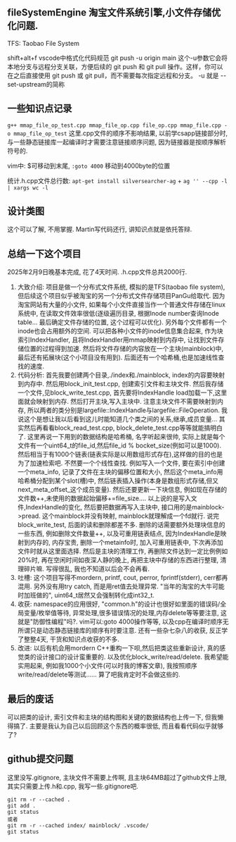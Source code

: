 ## fileSystemEngine  淘宝文件系统引擎,小文件存储优化问题.
TFS: Taobao File System


shift+alt+f vscode中格式化代码规范
git push -u origin main 这个-u参数它会将本地分支与远程分支关联，方便后续的 git push 和 git pull 操作。这样，你可以在之后直接使用 git push 或 git pull，而不需要每次指定远程和分支。
-u 就是 --set-upstream的简称

## 一些知识点记录
`g++ mmap_file_op_test.cpp mmap_file_op.cpp file_op.cpp mmap_file.cpp -o mmap_file_op_test`
这里.cpp文件的顺序不影响结果, 以前学csapp链接部分时, 与一些静态链接库一起编译时才需要注意链接顺序问题, 因为链接器是按顺序解析符号的.

vim中: $可移动到末尾, `:goto 4000` 移动到4000byte的位置

统计.h.cpp文件总行数: `apt-get install silversearcher-ag` + `ag '' --cpp -l | xargs wc -l`

## 设计类图
这个可以了解, 不用掌握. Martin写代码还行, 讲知识点就是依托答辩.

## 总结一下这个项目
2025年2月9日晚基本完成, 花了4天时间. .h.cpp文件总共2000行.
1. 大致介绍: 项目是做一个分布式文件系统, 模拟的是TFS(taobao file system), 但后续这个项目似乎被淘宝的另一个分布式文件存储项目PanGu给取代.  因为淘宝网站有大量的小文件, 如果每个小文件直接当作一个普通文件存储在linux系统中, 在读取文件效率很低(逐级遍历目录, 根据Inode number查询Inode table... 最后确定文件存储的位置, 这个过程可以优化). 另外每个文件都有一个inode也会占用额外的空间. 可以把各种小文件的inode信息集合起来, 作为块索引IndexHandler, 且将IndexHandler用mmap映射到内存中, 让找到文件存储位置的过程得到加速. 然后将文件存储的内容放在一个主块(mainblock)中, 最后还有拓展块(这个小项目没有用到). 后面还有一个哈希桶,也是加速线性查找的速度.
2. 代码分析: 首先我要创建两个目录,./index和./mainblock, index的内容要映射到内存中. 然后用block_init_test.cpp, 创建索引文件和主块文件. 然后我存储一个文件,见block_write_test.cpp, 首先要将IndexHandle load加载一下,这里面就会映射到内存. 然后打开主块,写入主块中. 注意主块文件不需要映射到内存, 所以两者的类分别是largefile::IndexHandle与largefile::FileOperation. 我说这个是想让我以后看到这儿时能知道几个类之间的关系,继承,成员变量... 其实然后再看看block_read_test.cpp, block_delete_test.cpp等等就能搞明白了. 这里再说一下用到的数据结构是哈希桶, 名字听起来很帅, 实际上就是每个文件有一个uint64_t的file_id,然后file_id % bocket_size(例如可以是1000). 然后相当于有1000个链表(链表实际是以用数组形式存在),这样做的目的也是为了加速检索吧. 不然要一个个线性查找. 例如写入一个文件, 要在索引中创建一个meta_info, 记录了文件在主块的偏移位置和大小, 然后这个meta_info用哈希桶分配到某个slot(槽)中, 然后链表插入操作(本身是数组形式存储,但又next_meta_offset_这个成员变量). 然后还要更新一下块信息, 例如现在存储的文件数++,未使用的数据起始偏移+=file_size.... 以上说的是写入文件,IndexHandle的变化, 然后要把数据再写入主块中, 接口用的是mainblock->pread. 这个mainblock并没有映射, mainblock就理解成一个fd就行. 说完block_write_test, 后面的读和删除都差不多. 删除的话需要额外处理块信息的一些东西, 例如删除文件数量++, 以及可重用链表结点, 因为IndexHandle是映射到内存的, 内存宝贵, 删除一个metainfo时, 加入可重用链表中, 下次再添加文件时就从这里面选择. 然后是主块的清理工作, 再删除文件达到一定比例例如20%时, 再在空闲时间如夜深人静的晚上, 再把主块中存储的东西进行整理, 清理碎片嘛. 写得很乱, 我也不知道以后会不会再看.
3. 吐槽: 这个项目写得不mordern, printf, cout, perror, fprintf(stderr), cerr都再混用. 另外没有用try catch, 而是用ret值去处理异常. "当年的淘宝的大牛可能时加班做的", uint64_t居然又会强制转化成int32_t.
4. 收获:  namespace的应用很好, "common.h"的设计也很好如里面的错误码/全局变量/枚举值等待, 异常处理,很多错误情况的处理,内存delete等等要注意, 这就是"防御性编程"吗?. vim可以:goto 4000操作等等, 以及cpp在编译时顺序无所谓只是动态静态链接库的顺序有时要注意. 还有一些杂七杂八的收获, 反正学了整整4天, 干货和知识点收获的不多.
5. 改进: 以后有机会用mordern C++重构一下呗,然后把类这些重新设计, 真的感觉类的设计接口的设计蛮重要的. 以及优化block_write/read/delete. 我希望能实用起来, 例如我1000个小文件(可以时我的博客文章), 我按照顺序write/read/delete等测试...... 算了吧我肯定时不会做这些的. 

## 最后的废话
可以把类的设计, 索引文件和主块的结构图和关键的数据结构也上传一下, 但我懒得搞了. 主要是我认为自己以后回顾这个东西的概率很低, 而且看看代码似乎就够了?

## github提交问题
这里没写.gitignore, 主块文件不需要上传啊, 且主块64MB超过了github文件上限, 其实只需要上传.h和.cpp, 我写一些.gitignore吧.
```
git rm -r --cached .
git add .
git status
或者
git rm -r --cached index/ mainblock/ .vscode/
git status
```